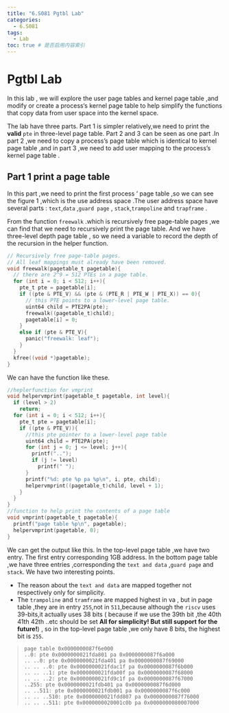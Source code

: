 ```yaml
---
title: "6.S081 Pgtbl Lab"
categories:
  - 6.S081
tags:
  - Lab
toc: true # 是否启用内容索引
---
```

# Pgtbl Lab

  In this lab , we will explore the user page tables and kernel page table ,and modify or create a process‘s kernel page table to help simplify the functions that copy data from user space into the kernel space.

  The lab have three parts. Part 1  is simpler relatively,we need to print the **valid** `pte` in three-level page table. Part 2 and 3 can be seen as one part .In part 2 ,we need to copy a process’s page table which is identical to kernel page table ,and in part 3 ,we need to add user mapping to the process’s kernel page table .

## Part 1 print a page table

  In this part ,we need to print the first process ‘ page table ,so we can see the figure 1 ,which is the use address space .The user address space have several parts : `text`,`data` ,`guard page` , `stack`,`trampoline` and `trapframe` .

  From the function `freewalk` .which is recursively free page-table pages ,we can find that we need to recursively print the page table. And we have three-level depth page table , so we need a variable to record the depth of the recursion in the helper function.

```c
// Recursively free page-table pages.
// All leaf mappings must already have been removed.
void freewalk(pagetable_t pagetable){
  // there are 2^9 = 512 PTEs in a page table.
  for (int i = 0; i < 512; i++){
    pte_t pte = pagetable[i];
    if ((pte & PTE_V) && (pte & (PTE_R | PTE_W | PTE_X)) == 0){
      // this PTE points to a lower-level page table.
      uint64 child = PTE2PA(pte);
      freewalk((pagetable_t)child);
      pagetable[i] = 0;
    }
    else if (pte & PTE_V){
      panic("freewalk: leaf");
    }
  }
  kfree((void *)pagetable);
}
```

  We can have the function like these.

```c
//heplerfunction for vmprint
void helpervmprint(pagetable_t pagetable, int level){
  if (level > 2)
    return;
  for (int i = 0; i < 512; i++){
    pte_t pte = pagetable[i];
    if ((pte & PTE_V)){
      //this pte pointer to a lower-level page table
      uint64 child = PTE2PA(pte);
      for (int j = 0; j <= level; j++){
        printf("..");
        if (j != level)
          printf(" ");
      }
      printf("%d: pte %p pa %p\n", i, pte, child);
      helpervmprint((pagetable_t)child, level + 1);
    }
  }
}
//function to help print the contents of a page table
void vmprint(pagetable_t pagetable){
  printf("page table %p\n", pagetable);
  helpervmprint(pagetable, 0);
}
```

  We can get the output like this. In the top-level page table ,we have two entry. The first entry corresponding 1GB address. In the bottom page table ,we have three entries  ,corresponding the `text and data` ,`guard page` and `stack`. We have two interesting points.

* The reason about the `text and data` are mapped together not respectively only for simplicity.
* The `trampoline`  and `tramframe` are mapped highest in va , but in page table ,they are in entry `255`,not in `511`,because  although the `riscv`  uses 39-bits,it actually uses 38 bits ( because  if we use the 39th bit ,the 40th 41th 42th ..etc should be set **All for simplicity! But still support for the future!**) , so in the top-level page table ,we only have 8 bits, the highest bit is `255`.

> ```
> page table 0x0000000087f6e000
> ..0: pte 0x0000000021fda801 pa 0x0000000087f6a000
> .. ..0: pte 0x0000000021fda401 pa 0x0000000087f69000
> .. .. ..0: pte 0x0000000021fdac1f pa 0x0000000087f6b000
> .. .. ..1: pte 0x0000000021fda00f pa 0x0000000087f68000
> .. .. ..2: pte 0x0000000021fd9c1f pa 0x0000000087f67000
> ..255: pte 0x0000000021fdb401 pa 0x0000000087f6d000
> .. ..511: pte 0x0000000021fdb001 pa 0x0000000087f6c000
> .. .. ..510: pte 0x0000000021fdd807 pa 0x0000000087f76000
> .. .. ..511: pte 0x0000000020001c0b pa 0x0000000080007000
> ```

  